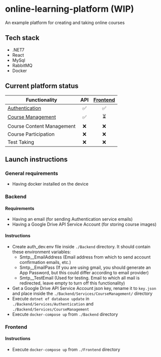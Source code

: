 # online-learning-platform (WIP)
An example platform for creating and taking online courses
## Tech stack
- .NET7
- React
- MySql
- RabbitMQ
- Docker
## Current platform status
| Functionality                  | API           | [Frontend]     |
| ------------------------------ |:-------------:| :-------------:|
| [Authentication]               | ✅            | ✅             |
| [Course Management]            | ✅            | ⏳             |
| Course Content Management      | ❌            | ❌             |
| Course Participation           | ❌            | ❌             |
| Test Taking                    | ❌            | ❌             |

[Authentication]: https://github.com/Nadegamra/microservices-authentication
[Course Management]: https://github.com/Nadegamra/microservices-course_management
[Frontend]: https://github.com/Nadegamra/olp-frontend-spa

## Launch instructions
### General requirements
- Having docker installed on the device
### Backend
#### Requirements
- Having an email (for sending Authentication service emails)
- Having a Google Drive API Service Account (for storing course images)
#### Instructions
- Create auth_dev.env file inside `./Backend` directory. It should contain these environment variables:
  - Smtp__EmailAddress (Email address from which to send account confirmation emails, etc.)
  - Smtp__EmailPass (If you are using gmail, you should generate an App Password, but this could differ according to email provider)
  - Smtp__TestEmail (Used for testing. Email to which all mail is redirected, leave empty to turn off this functionality)
- Get a Google Drive API Service Account json key, rename it to `key.json` and place inside the `./Backend/Services/CourseManagement/` directory
- Execute `dotnet ef database update` in `./Backend/Services/Authentication` and `./Backend/Services/CourseManagement`
- Execute `docker-compose up` from `./Backend` directory
### Frontend
#### Instructions
- Execute `docker-compose up` from `./Frontend` directory
